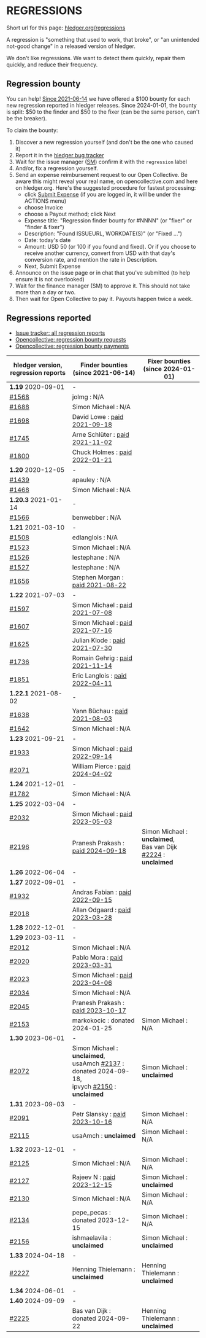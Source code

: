# REGRESSIONS

<div class=pagetoc>

<!-- toc -->
</div>

Short url for this page: [hledger.org/regressions](https://hledger.org/regressions)

A regression is "something that used to work, that broke", or "an unintended not-good change"
in a released version of hledger.

We don't like regressions. We want to detect them quickly, repair them quickly, and reduce their frequency.

## Regression bounty

You can help!
[Since 2021-06-14](https://github.com/simonmichael/hledger/issues/1570) we have offered a $100 bounty for each new regression reported in hledger releases.
Since 2024-01-01, the bounty is split: $50 to the finder and $50 to the fixer (can be the same person, can't be the breaker).

To claim the bounty:

1. Discover a new regression yourself (and don't be the one who caused it)
2. Report it in the [hledger bug tracker](http://bugs.hledger.org)
3. Wait for the issue manager ([SM](https://joyful.com)) confirm it with the `regression` label
4. And/or, fix a regression yourself.
5. Send an expense reimbursement request to our Open Collective. 
   Be aware this might reveal your real name, on opencollective.com and here on hledger.org.
   Here's the suggested procedure for fastest processing:
   - click [Submit Expense](https://opencollective.com/hledger/expenses/new)  (if you are logged in, it will be under the ACTIONS menu) 
   - choose Invoice
   - choose a Payout method; click Next
   - Expense title: "Regression finder bounty for #NNNN" (or "fixer" or "finder & fixer")
   - Description: "Found ISSUEURL, WORKDATE(S)" (or "Fixed ...")
   - Date: today's date
   - Amount: USD 50 (or 100 if you found and fixed).
     Or if you choose to receive another currency, convert from USD with that day's conversion rate, and mention the rate in Description.
   - Next, Submit Expense
5. Announce on the issue page or in chat that you've submitted (to help ensure it is not overlooked)
6. Wait for the finance manager (SM) to approve it. This should not take more than a day or two.
7. Then wait for Open Collective to pay it. Payouts happen twice a week.

## Regressions reported

- [Issue tracker: all regression reports](https://bugs.hledger.org/regressions)
- [Opencollective: regression bounty requests](https://opencollective.com/hledger/expenses?amount=50-100)
- [Opencollective: regression bounty payments](https://opencollective.com/hledger/transactions?kind=EXPENSE&amount=50-100)

| hledger&nbsp;version, <br>regression&nbsp;reports | Finder&nbsp;bounties <br>(since 2021-06-14)                                                      | Fixer&nbsp;bounties <br>(since 2024-01-01) <!-- some missing -->    |
|---------------------------------------------------|--------------------------------------------------------------------------------------------------|---------------------------------------------------------------------|
| **1.19** 2020-09-01                               | -                                                                                                |                                                                     |
| [#1568]                                           | jolmg           : N/A                                                                            |                                                                     |
| [#1688]                                           | Simon Michael   : N/A                                                                            |                                                                     |
| [#1698]                                           | David Lowe      : [paid 2021-09-18](https://opencollective.com/hledger/expenses/50380)           |                                                                     |
| [#1745]                                           | Arne Schlüter   : [paid 2021-11-02](https://opencollective.com/hledger/expenses/54446)           |                                                                     |
| [#1800]                                           | Chuck Holmes    : [paid 2022-01-21](https://opencollective.com/hledger/expenses/61802)           |                                                                     |
| **1.20** 2020-12-05                               | -                                                                                                |                                                                     |
| [#1439]                                           | apauley         : N/A                                                                            |                                                                     |
| [#1468]                                           | Simon Michael   : N/A                                                                            |                                                                     |
| **1.20.3** 2021-01-14                             | -                                                                                                |                                                                     |
| [#1566]                                           | benwebber       : N/A                                                                            |                                                                     |
| **1.21** 2021-03-10                               | -                                                                                                |                                                                     |
| [#1508]                                           | edlanglois      : N/A                                                                            |                                                                     |
| [#1523]                                           | Simon Michael   : N/A                                                                            |                                                                     |
| [#1526]                                           | lestephane      : N/A                                                                            |                                                                     |
| [#1527]                                           | lestephane      : N/A                                                                            |                                                                     |
| [#1656]                                           | Stephen Morgan  : [paid 2021-08-22](https://opencollective.com/hledger/expenses/48246)           |                                                                     |
| **1.22** 2021-07-03                               | -                                                                                                |                                                                     |
| [#1597]                                           | Simon Michael   : [paid 2021-07-08](https://opencollective.com/hledger/expenses/44939)           |                                                                     |
| [#1607]                                           | Simon Michael   : [paid 2021-07-16](https://opencollective.com/hledger/expenses/45547)           |                                                                     |
| [#1625]                                           | Julian Klode    : [paid 2021-07-30](https://opencollective.com/hledger/expenses/46431)           |                                                                     |
| [#1736]                                           | Romain Gehrig   : [paid 2021-11-14](https://opencollective.com/hledger/expenses/55510)           |                                                                     |
| [#1851]                                           | Eric Langlois   : [paid 2022-04-11](https://opencollective.com/hledger/expenses/72187)           |                                                                     |
| **1.22.1** 2021-08-02                             | -                                                                                                |                                                                     |
| [#1638]                                           | Yann Büchau     : [paid 2021-08-03](https://opencollective.com/hledger/expenses/46918)           |                                                                     |
| [#1642]                                           | Simon Michael   : N/A                                                                            |                                                                     |
| **1.23** 2021-09-21                               | -                                                                                                |                                                                     |
| [#1933]                                           | Simon Michael   : [paid 2022-09-14](https://opencollective.com/hledger/expenses/95068)           |                                                                     |
| [#2071]                                           | William Pierce  : [paid 2024-04-02](https://opencollective.com/hledger/expenses/195768)          |                                                                     |
| **1.24** 2021-12-01                               | -                                                                                                |                                                                     |
| [#1782]                                           | Simon Michael   : N/A                                                                            |                                                                     |
| **1.25** 2022-03-04                               | -                                                                                                |                                                                     |
| [#2032]                                           | Simon Michael   : [paid 2023-05-03](https://opencollective.com/hledger/expenses/137410)          |                                                                     |
| [#2196]                                           | Pranesh Prakash : [paid 2024-09-18](https://opencollective.com/hledger/expenses/220683)          | Simon Michael : **unclaimed**, <br>Bas van Dijk [#2224] : **unclaimed** |
| **1.26** 2022-06-04                               | -                                                                                                |                                                                     |
| **1.27** 2022-09-01                               | -                                                                                                |                                                                     |
| [#1932]                                           | Andras Fabian   : [paid 2022-09-15](https://opencollective.com/hledger/expenses/95112)           |                                                                     |
| [#2018]                                           | Allan Odgaard   : [paid 2023-03-28](https://opencollective.com/hledger/expenses/130591)          |                                                                     |
| **1.28** 2022-12-01                               | -                                                                                                |                                                                     |
| **1.29** 2023-03-11                               | -                                                                                                |                                                                     |
| [#2012]                                           | Simon Michael   : N/A                                                                            |                                                                     |
| [#2020]                                           | Pablo Mora      : [paid 2023-03-31](https://opencollective.com/hledger/expenses/131350)          |                                                                     |
| [#2023]                                           | Simon Michael   : [paid 2023-04-06](https://opencollective.com/hledger/expenses/132635)          |                                                                     |
| [#2034]                                           | Simon Michael   : N/A                                                                            |                                                                     |
| [#2045]                                           | Pranesh Prakash : [paid 2023-10-17](https://opencollective.com/hledger/expenses/150171)          |                                                                     |
| [#2153]                                           | markokocic      : donated 2024-01-25                                                             | Simon Michael : N/A                                                 |
| **1.30** 2023-06-01                               | -                                                                                                |                                                                     |
| [#2072]                                           | Simon Michael   : **unclaimed**, <br>usaAmch [#2137] : donated 2024-09-18, <br>ipvych [#2150] : **unclaimed** | Simon Michael : **unclaimed**                          |
| **1.31** 2023-09-03                               | -                                                                                                |                                                                     |
| [#2091]                                           | Petr Slansky    : [paid 2023-10-16](https://opencollective.com/hledger/expenses/166632)          | Simon Michael : N/A                                                 |
| [#2115]                                           | usaAmch         : **unclaimed**                                                                  | Simon Michael : N/A                                                 |
| **1.32** 2023-12-01                               | -                                                                                                |                                                                     |
| [#2125]                                           | Simon Michael   : N/A                                                                            | Simon Michael : N/A                                                 |
| [#2127]                                           | Rajeev N        : [paid 2023-12-15](https://opencollective.com/hledger/expenses/177761)          | Simon Michael : **unclaimed**                                       |
| [#2130]                                           | Simon Michael   : N/A                                                                            | Simon Michael : N/A                                                 |
| [#2134]                                           | pepe_pecas      : donated 2023-12-15                                                             | Simon Michael : N/A                                                 |
| [#2156]                                           | ishmaelavila    : **unclaimed**                                                                  | Simon Michael : **unclaimed**                                       |
| **1.33** 2024-04-18                               | -                                                                                                |                                                                     |
| [#2227]                                           | Henning Thielemann : **unclaimed**                                                               | Henning Thielemann : **unclaimed**                                  |
| **1.34** 2024-06-01                               | -                                                                                                |                                                                     |
| **1.40** 2024-09-09                               | -                                                                                                |                                                                     |
| [#2225]                                           | Bas van Dijk    : donated 2024-09-22                                                             | Henning Thielemann : **unclaimed**                                  |



[#1439]: https://github.com/simonmichael/hledger/issues/1439
[#1468]: https://github.com/simonmichael/hledger/issues/1468
[#1508]: https://github.com/simonmichael/hledger/issues/1508
[#1523]: https://github.com/simonmichael/hledger/issues/1523
[#1526]: https://github.com/simonmichael/hledger/issues/1526
[#1527]: https://github.com/simonmichael/hledger/issues/1527
[#1566]: https://github.com/simonmichael/hledger/issues/1566
[#1568]: https://github.com/simonmichael/hledger/issues/1568
[#1597]: https://github.com/simonmichael/hledger/issues/1597
[#1607]: https://github.com/simonmichael/hledger/issues/1607
[#1625]: https://github.com/simonmichael/hledger/issues/1625
[#1638]: https://github.com/simonmichael/hledger/issues/1638
[#1642]: https://github.com/simonmichael/hledger/issues/1642
[#1656]: https://github.com/simonmichael/hledger/issues/1656
[#1688]: https://github.com/simonmichael/hledger/issues/1688
[#1698]: https://github.com/simonmichael/hledger/issues/1698
[#1736]: https://github.com/simonmichael/hledger/issues/1736
[#1745]: https://github.com/simonmichael/hledger/issues/1745
[#1782]: https://github.com/simonmichael/hledger/issues/1782
[#1800]: https://github.com/simonmichael/hledger/issues/1800
[#1851]: https://github.com/simonmichael/hledger/issues/1851
[#1932]: https://github.com/simonmichael/hledger/issues/1932
[#1933]: https://github.com/simonmichael/hledger/issues/1933
[#2012]: https://github.com/simonmichael/hledger/issues/2012
[#2018]: https://github.com/simonmichael/hledger/issues/2018
[#2020]: https://github.com/simonmichael/hledger/issues/2020
[#2023]: https://github.com/simonmichael/hledger/issues/2023
[#2032]: https://github.com/simonmichael/hledger/issues/2032
[#2034]: https://github.com/simonmichael/hledger/issues/2034
[#2045]: https://github.com/simonmichael/hledger/issues/2045
[#2071]: https://github.com/simonmichael/hledger/issues/2071
[#2072]: https://github.com/simonmichael/hledger/issues/2072
[#2091]: https://github.com/simonmichael/hledger/issues/2091
[#2115]: https://github.com/simonmichael/hledger/issues/2115
[#2125]: https://github.com/simonmichael/hledger/issues/2125
[#2127]: https://github.com/simonmichael/hledger/issues/2127
[#2130]: https://github.com/simonmichael/hledger/issues/2130
[#2134]: https://github.com/simonmichael/hledger/issues/2134
[#2137]: https://github.com/simonmichael/hledger/issues/2137
[#2150]: https://github.com/simonmichael/hledger/issues/2150
[#2153]: https://github.com/simonmichael/hledger/issues/2153
[#2156]: https://github.com/simonmichael/hledger/issues/2156
[#2196]: https://github.com/simonmichael/hledger/issues/2196
[#2224]: https://github.com/simonmichael/hledger/issues/2224
[#2225]: https://github.com/simonmichael/hledger/issues/2225
[#2227]: https://github.com/simonmichael/hledger/issues/2227

